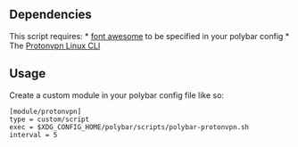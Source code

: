 ## Dependencies
This script requires:
    * [font awesome](https://fontawesome.com) to be specified in your polybar config
    * The [Protonvpn Linux CLI](https://github.com/ProtonVPN/linux-cli)

## Usage

Create a custom module in your polybar config file like so:
```
[module/protonvpn]
type = custom/script
exec = $XDG_CONFIG_HOME/polybar/scripts/polybar-protonvpn.sh
interval = 5
```

